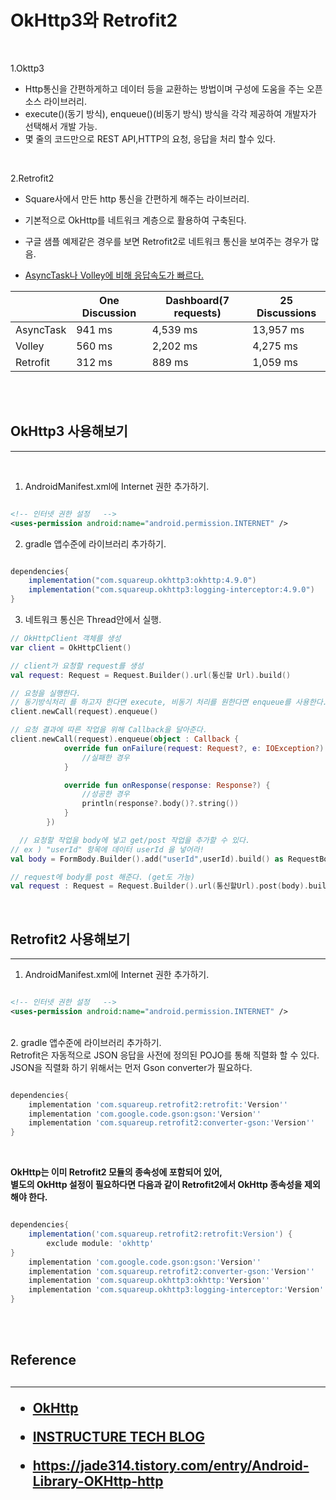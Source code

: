 
<h1>OkHttp3와 Retrofit2</h1>
<br/>  


1.Okttp3 
* Http통신을 간편하게하고 데이터 등을 교환하는 방법이며 구성에 도움을 주는 오픈 소스 라이브러리.
* execute()(동기 방식), enqueue()(비동기 방식) 방식을 각각 제공하여 개발자가 선택해서 개발 가능.
* 몇 줄의 코드만으로 REST API,HTTP의 요청, 응답을 처리 할수 있다.

<br/>  

2.Retrofit2

* Square사에서 만든 http 통신을 간편하게 해주는 라이브러리. 
* 기본적으로 OkHttp를 네트워크 계층으로 활용하여 구축된다.
* 구글 샘플 예제같은 경우를 보면 Retrofit2로 네트워크 통신을 보여주는 경우가 많음. 

* [AsyncTask나 Volley에 비해 응답속도가 빠르다.](http://instructure.github.io/blog/2013/12/09/volley-vs-retrofit/)

  
||One Discussion|Dashboard(7 requests)|25 Discussions|
|---|---|---|---|
|AsyncTask|941 ms|4,539 ms|13,957 ms|
|Volley|560 ms|2,202 ms|4,275 ms|
|Retrofit|312 ms|889 ms|1,059 ms|


<br/>  
<br/>  

<h2>OkHttp3 사용해보기</h2>

----



<br/>  

1. AndroidManifest.xml에 Internet 권한 추가하기.
```xml

<!-- 인터넷 권한 설정   -->
<uses-permission android:name="android.permission.INTERNET" />

```
2. gradle 앱수준에 라이브러리 추가하기.

```gradle

dependencies{
    implementation("com.squareup.okhttp3:okhttp:4.9.0")
    implementation("com.squareup.okhttp3:logging-interceptor:4.9.0")
}

```

3. 네트워크 통신은 Thread안에서 실행.

```kotlin
// OkHttpClient 객체를 생성
var client = OkHttpClient()

// client가 요청할 request를 생성
val request: Request = Request.Builder().url(통신할 Url).build()

// 요청을 실행한다.
// 동기방식처리 를 하고자 한다면 execute, 비동기 처리를 원한다면 enqueue를 사용한다.
client.newCall(request).enqueue()

// 요청 결과에 따른 작업을 위해 Callback을 달아준다.
client.newCall(request).enqueue(object : Callback {
            override fun onFailure(request: Request?, e: IOException?) {
                //실패한 경우
            }

            override fun onResponse(response: Response?) {
                //성공한 경우
                println(response?.body()?.string())
            }
        })
```

```kotlin
  // 요청할 작업을 body에 넣고 get/post 작업을 추가할 수 있다.
// ex ) "userId" 항목에 데이터 userId 을 넣어라!
val body = FormBody.Builder().add("userId",userId).build() as RequestBody

// request에 body를 post 해준다. (get도 가능)
val request : Request = Request.Builder().url(통신할Url).post(body).build()
```

<br/>  
  

<h2>Retrofit2 사용해보기</h2>

----

1. AndroidManifest.xml에 Internet 권한 추가하기.
```xml

<!-- 인터넷 권한 설정   -->
<uses-permission android:name="android.permission.INTERNET" />

```
<br/>  
2. gradle 앱수준에 라이브러리 추가하기.<br/>  
Retrofit은 자동적으로 JSON 응답을 사전에 정의된 POJO를 통해 직렬화 할 수 있다.<br/>   JSON을 직렬화 하기 위해서는 먼저 Gson converter가 필요하다.<br/>  

```gradle

dependencies{
    implementation 'com.squareup.retrofit2:retrofit:'Version''
    implementation 'com.google.code.gson:gson:'Version''
    implementation 'com.squareup.retrofit2:converter-gson:'Version''
}

```
<br/>  

**OkHttp는 이미 Retrofit2 모듈의 종속성에 포함되어 있어,<br/>   별도의 OkHttp 설정이 필요하다면 다음과 같이 Retrofit2에서 OkHttp 종속성을 제외해야 한다.**
<br/>  

```gradle

dependencies{
    implementation('com.squareup.retrofit2:retrofit:Version') {
        exclude module: 'okhttp'
}
    implementation 'com.google.code.gson:gson:'Version''
    implementation 'com.squareup.retrofit2:converter-gson:'Version''
    implementation 'com.squareup.okhttp3:okhttp:'Version''
    implementation 'com.squareup.okhttp3:logging-interceptor:'Version''
}

```


<br/>  
<br/>  
<h2>Reference<h2>

----

* [OkHttp](https://square.github.io/okhttp/)

* [INSTRUCTURE TECH BLOG](http://instructure.github.io/blog/2013/12/09/volley-vs-retrofit/)

* https://jade314.tistory.com/entry/Android-Library-OKHttp-http
